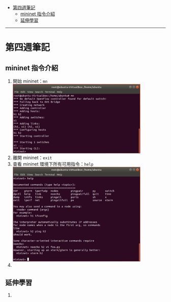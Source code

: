 - [第四週筆記](#第四週筆記)
  - [mininet 指令介紹](#mininet-指令介紹)
  - [延伸學習](#延伸學習)
---
# 第四週筆記
## mininet 指令介紹
1. 開始 mininet：`mn`
   <img src="Week 4\mininet_mn.PNG" width="400px" />
2. 離開 mininet：`exit`
3. 查看 mininet 環境下所有可用指令：`help`
   <img src="Week 4\mininet_help.PNG" width="400px" />
4. 

## 延伸學習
1. []()
